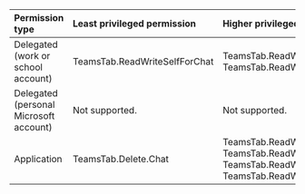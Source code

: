 |Permission type|Least privileged permission|Higher privileged permissions|
|:---|:---|:---|
|Delegated (work or school account)|TeamsTab.ReadWriteSelfForChat|TeamsTab.ReadWrite.All, TeamsTab.ReadWriteForChat|
|Delegated (personal Microsoft account)|Not supported.|Not supported.|
|Application|TeamsTab.Delete.Chat|TeamsTab.ReadWrite.Chat, TeamsTab.ReadWrite.All, TeamsTab.ReadWriteForChat, TeamsTab.ReadWriteSelfForChat.All|

